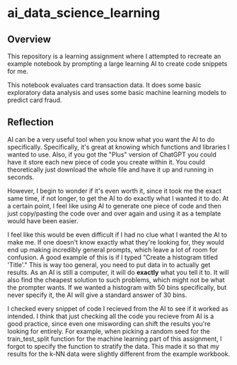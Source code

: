 # ai_data_science_learning

## Overview
This repository is a learning assignment where I attempted to recreate an example notebook by prompting a large learning AI to create code snippets for me. 

This notebook evaluates card transaction data. It does some basic exploratory data analysis and uses some basic machine learning models to predict card fraud.

## Reflection
AI can be a very useful tool when you know what you want the AI to do specifically. Specifically, it's great at knowing which functions and libraries I wanted to use. Also, if you got the "Plus" version of ChatGPT you could have it store each new piece of code you create within it. You could theoretically just download the whole file and have it up and running in seconds.

However, I begin to wonder if it's even worth it, since it took me the exact same time, if not longer, to get the AI to do exactly what I wanted it to do. At a certain point, I feel like using AI to generate one piece of code and then just copy/pasting the code over and over again and using it as a template would have been easier.

I feel like this would be even difficult if I had no clue what I wanted the AI to make me. If one doesn't know exactly what they're looking for, they would end up making incredibly general prompts, which leave a lot of room for confusion. A good example of this is if I typed "Create a histogram titled 'Title'." This is way too general, you need to put data in to actually get results. As an AI is still a computer, it will do **exactly** what you tell it to. It will also find the cheapest solution to such problems, which might not be what the prompter wants. If we wanted a histogram with 50 bins specifically, but never specify it, the AI will give a standard answer of 30 bins.

I checked every snippet of code I recieved from the AI to see if it worked as intended. I think that just checking all the code you recieve from AI is a good practice, since even one miswording can shift the results you're looking for entirely. For example, when picking a random seed for the train_test_split function for the machine learning part of this assignment, I forgot to specify the function to stratify the data. This made it so that my results for the k-NN data were slightly different from the example workbook.